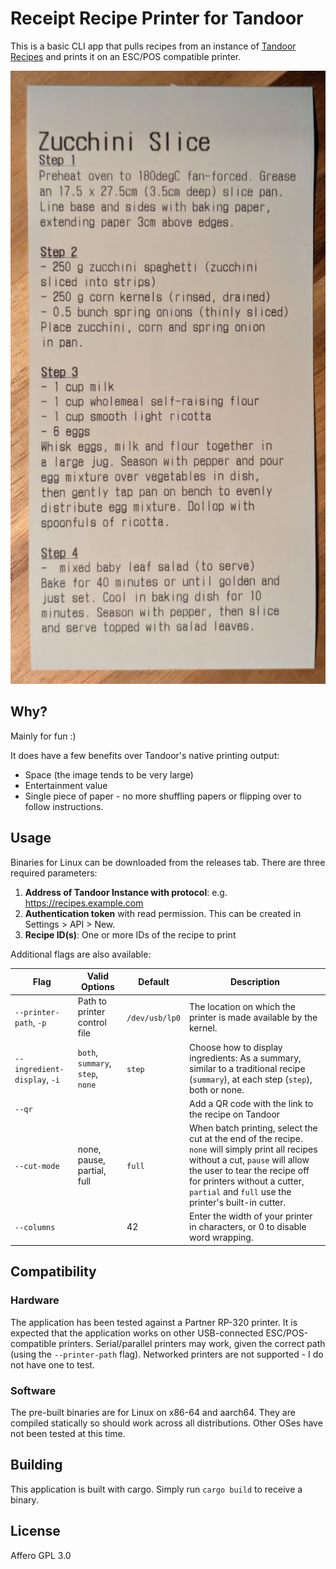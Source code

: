 # Receipt Recipe Printer for Tandoor

This is a basic CLI app that pulls recipes from an instance of [Tandoor Recipes](https://docs.tandoor.dev/) and prints it on an ESC/POS compatible printer.

![Example receipt printed](sample.png)


## Why?
Mainly for fun :)

It does have a few benefits over Tandoor's native printing output:
- Space (the image tends to be very large)
- Entertainment value
- Single piece of paper - no more shuffling papers or flipping over to follow instructions.

## Usage
Binaries for Linux can be downloaded from the releases tab. There are three required parameters:

1. **Address of Tandoor Instance with protocol**: e.g. https://recipes.example.com
2. **Authentication token** with read permission. This can be created in Settings > API > New.
3. **Recipe ID(s)**: One or more IDs of the recipe to print

Additional flags are also available:

| Flag                         | Valid Options                     | Default        | Description                                                                                                                                                                                                                                                 |
|------------------------------|-----------------------------------|----------------|-------------------------------------------------------------------------------------------------------------------------------------------------------------------------------------------------------------------------------------------------------------|
| `--printer-path`, `-p`       | Path to printer control file      | `/dev/usb/lp0` | The location on which the printer is made available by the kernel.                                                                                                                                                                                          |
| `--ingredient-display`, `-i` | `both`, `summary`, `step`, `none` | `step`         | Choose how to display ingredients: As a summary, similar to a traditional recipe (`summary`), at each step (`step`), both or none.                                                                                                                          |
| ``--qr``                     |                                   |                | Add a QR code with the link to the recipe on Tandoor                                                                                                                                                                                                        |
| `--cut-mode`                 | none, pause, partial, full        | `full`         | When batch printing, select the cut at the end of the recipe. `none` will simply print all recipes without a cut, `pause` will allow the user to tear the recipe off for printers without a cutter, `partial` and `full` use the printer's built-in cutter. |
| `--columns`                  |                                   | 42             | Enter the width of your printer in characters, or 0 to disable word wrapping.                                                                                                                                                                               |


## Compatibility

### Hardware
The application has been tested against a Partner RP-320 printer. It is expected that the application works on other USB-connected ESC/POS-compatible printers. Serial/parallel printers may work, given the correct path (using the `--printer-path` flag). Networked printers are not supported - I do not have one to test. 

### Software
The pre-built binaries are for Linux on x86-64 and aarch64. They are compiled statically so should work across all distributions. Other OSes have not been tested at this time.  

## Building
This application is built with cargo. Simply run `cargo build` to receive a binary.

## License
Affero GPL 3.0
